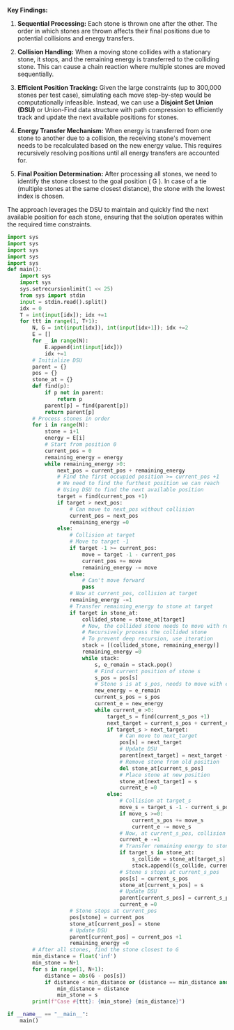 **Key Findings:**

1. **Sequential Processing:** Each stone is thrown one after the other. The order in which stones are thrown affects their final positions due to potential collisions and energy transfers.

2. **Collision Handling:** When a moving stone collides with a stationary stone, it stops, and the remaining energy is transferred to the colliding stone. This can cause a chain reaction where multiple stones are moved sequentially.

3. **Efficient Position Tracking:** Given the large constraints (up to 300,000 stones per test case), simulating each move step-by-step would be computationally infeasible. Instead, we can use a **Disjoint Set Union (DSU)** or Union-Find data structure with path compression to efficiently track and update the next available positions for stones.

4. **Energy Transfer Mechanism:** When energy is transferred from one stone to another due to a collision, the receiving stone's movement needs to be recalculated based on the new energy value. This requires recursively resolving positions until all energy transfers are accounted for.

5. **Final Position Determination:** After processing all stones, we need to identify the stone closest to the goal position \( G \). In case of a tie (multiple stones at the same closest distance), the stone with the lowest index is chosen.

The approach leverages the DSU to maintain and quickly find the next available position for each stone, ensuring that the solution operates within the required time constraints.

```python
import sys
import sys
import sys
import sys
import sys
def main():
    import sys
    import sys
    sys.setrecursionlimit(1 << 25)
    from sys import stdin
    input = stdin.read().split()
    idx = 0
    T = int(input[idx]); idx +=1
    for ttt in range(1, T+1):
        N, G = int(input[idx]), int(input[idx+1]); idx +=2
        E = []
        for _ in range(N):
            E.append(int(input[idx]))
            idx +=1
        # Initialize DSU
        parent = {}
        pos = {}
        stone_at = {}
        def find(p):
            if p not in parent:
                return p
            parent[p] = find(parent[p])
            return parent[p]
        # Process stones in order
        for i in range(N):
            stone = i+1
            energy = E[i]
            # Start from position 0
            current_pos = 0
            remaining_energy = energy
            while remaining_energy >0:
                next_pos = current_pos + remaining_energy
                # Find the first occupied position >= current_pos +1
                # We need to find the furthest position we can reach
                # Using DSU to find the next available position
                target = find(current_pos +1)
                if target > next_pos:
                    # Can move to next_pos without collision
                    current_pos = next_pos
                    remaining_energy =0
                else:
                    # Collision at target
                    # Move to target -1
                    if target -1 >= current_pos:
                        move = target -1 - current_pos
                        current_pos += move
                        remaining_energy -= move
                    else:
                        # Can't move forward
                        pass
                    # Now at current_pos, collision at target
                    remaining_energy -=1
                    # Transfer remaining_energy to stone at target
                    if target in stone_at:
                        collided_stone = stone_at[target]
                        # Now, the collided stone needs to move with remaining_energy
                        # Recursively process the collided stone
                        # To prevent deep recursion, use iteration
                        stack = [(collided_stone, remaining_energy)]
                        remaining_energy =0
                        while stack:
                            s, e_remain = stack.pop()
                            # Find current position of stone s
                            s_pos = pos[s]
                            # Stone s is at s_pos, needs to move with energy e_remain
                            new_energy = e_remain
                            current_s_pos = s_pos
                            current_e = new_energy
                            while current_e >0:
                                target_s = find(current_s_pos +1)
                                next_target = current_s_pos + current_e
                                if target_s > next_target:
                                    # Can move to next_target
                                    pos[s] = next_target
                                    # Update DSU
                                    parent[next_target] = next_target +1
                                    # Remove stone from old position
                                    del stone_at[current_s_pos]
                                    # Place stone at new position
                                    stone_at[next_target] = s
                                    current_e =0
                                else:
                                    # Collision at target_s
                                    move_s = target_s -1 - current_s_pos
                                    if move_s >=0:
                                        current_s_pos += move_s
                                        current_e -= move_s
                                    # Now, at current_s_pos, collision at target_s
                                    current_e -=1
                                    # Transfer remaining energy to stone at target_s
                                    if target_s in stone_at:
                                        s_collide = stone_at[target_s]
                                        stack.append((s_collide, current_e))
                                    # Stone s stops at current_s_pos
                                    pos[s] = current_s_pos
                                    stone_at[current_s_pos] = s
                                    # Update DSU
                                    parent[current_s_pos] = current_s_pos +1
                                    current_e =0
                    # Stone stops at current_pos
                    pos[stone] = current_pos
                    stone_at[current_pos] = stone
                    # Update DSU
                    parent[current_pos] = current_pos +1
                    remaining_energy =0
        # After all stones, find the stone closest to G
        min_distance = float('inf')
        min_stone = N+1
        for s in range(1, N+1):
            distance = abs(G - pos[s])
            if distance < min_distance or (distance == min_distance and s < min_stone):
                min_distance = distance
                min_stone = s
        print(f"Case #{ttt}: {min_stone} {min_distance}")

if __name__ == "__main__":
    main()
```